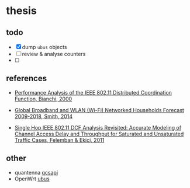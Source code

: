 # thesis

## todo

 -[x] dump `ubus` objects
 -[ ] review & analyse counters
 -[ ]

## references

 - [Performance Analysis of the IEEE 802.11 Distributed
Coordination Function, Bianchi, 2000](http://omikron.eit.lth.se/ETSN01/ETSN012015/papers/bianchi2000performance.pdf)

 - [Global Broadband and WLAN (Wi-Fi) Networked Households Forecast 2009-2018, Smith, 2014](https://www.strategyanalytics.com/access-services/service-providers/service-providers-strategies/reports/report-detail/global-broadband-and-wlan-(wi-fi)-networked-households-forecast-2009-2018)

 - [Single Hop IEEE 802.11 DCF Analysis Revisited:
Accurate Modeling of Channel Access Delay and
Throughput for Saturated and
Unsaturated Traffic Cases, Felemban & Ekici, 2011](https://sci-hub.tw/10.1109/twc.2011.072511.101227)

## other

 - quantenna [qcsapi](https://github.com/Noltari/qcsapi)
 - OpenWrt [ubus](https://openwrt.org/docs/techref/ubus)
